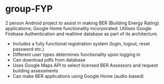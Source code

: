 # group-FYP
2 person Android project to assist in making BER (Building Energy Rating) applications; Google Home functionality incorporated. Utilises Google Firebase Authentication and realtime database as part of its architecture.

- Includes a fully functional registration system (login, logout, reset password etc.)
- Different user types determines functionality upon logging in
- Can download pdfs from database
- Uses Google Maps API to select licensed BER Assessors and request building assessments
- Can make BER applications using Google Home (audio-based)
